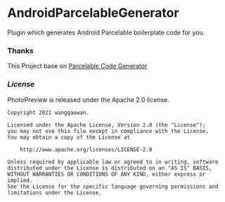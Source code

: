 # AndroidParcelableGenerator
Plugin which generates Android Parcelable boilerplate code for you.

### **Thanks**

This Project base on [Parcelable Code Generator](https://github.com/mcharmas/android-parcelable-intellij-plugin)


### ***License***

PhotoPreview is released under the Apache 2.0 license.

```TEXT
Copyright 2021 wanggaowan.

Licensed under the Apache License, Version 2.0 (the "License");
you may not use this file except in compliance with the License.
You may obtain a copy of the License at

    http://www.apache.org/licenses/LICENSE-2.0

Unless required by applicable law or agreed to in writing, software
distributed under the License is distributed on an "AS IS" BASIS,
WITHOUT WARRANTIES OR CONDITIONS OF ANY KIND, either express or implied.
See the License for the specific language governing permissions and
limitations under the License.
```
